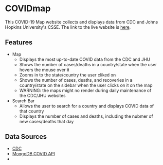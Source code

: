 # COVIDmap
This COVID-19 Map website collects and displays data from CDC and Johns Hopkins University's CSSE.
The link to the live website is [here](https://covid-data-map.herokuapp.com/).

## Features
- Map
  - Displays the most up-to-date COVID data from the CDC and JHU
  - Shows the number of cases/deaths in a country/state when the user hovers the mouse over it
  - Zooms in to the state/country the user cliked on
  - Shows the number of cases, deaths, and recoveries in a country/state on the sidebar when the user clicks on it on the map
  - WARNING: the maps might no render during daily maintenance of the CDC/JHU websites
- Search Bar
  - Allows the user to search for a country and displays COVID data of that country
  - Displays the number of cases and deaths, including the nubmer of new cases/deaths that day

## Data Sources
- [CDC](https://data.cdc.gov/resource/9mfq-cb36.json)
- [MongoDB COVID API](https://www.mongodb.com/developer/article/johns-hopkins-university-covid-19-rest-api/)
- 
